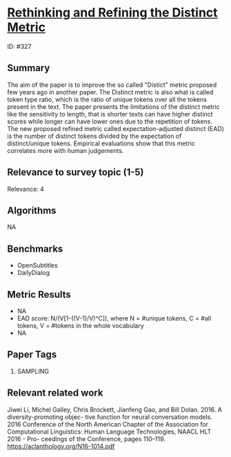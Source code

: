 # [Rethinking and Refining the Distinct Metric](https://arxiv.org/pdf/2202.13587)

ID: #327

## Summary

The aim of the paper is to improve the so called "Distict" metric proposed few years ago in another paper. The Distinct
metric is also what is called token type ratio, which is the ratio of unique tokens over all the tokens present in the text. The paper presents the limitations of the distinct metric like the sensitivity to length, that is shorter texts can have higher distinct scores while longer can have lower ones due to the repetition of tokens. The new proposed refined metric called expectation-adjusted distinct (EAD) is the number of distinct tokens divided by the expectation of distinct/unique tokens.
Empirical evaluations show that this metric correlates more with human judgements. 

## Relevance to survey topic (1-5)

Relevance: 4

## Algorithms

NA

## Benchmarks

- OpenSubtitles
- DailyDialog

## Metric Results

- NA
- EAD score: N/(V[1-((V-1)/V)^C]), where N = #unique tokens, C = #all tokens, V = #tokens in the whole vocabulary
- NA

## Paper Tags

1. SAMPLING


## Relevant related work

Jiwei Li, Michel Galley, Chris Brockett, Jianfeng Gao, and Bill Dolan. 2016. A diversity-promoting objec- tive function for neural conversation models. 2016 Conference of the North American Chapter of the Association for Computational Linguistics: Human Language Technologies, NAACL HLT 2016 - Pro- ceedings of the Conference, pages 110–119. https://aclanthology.org/N16-1014.pdf



